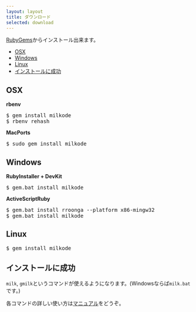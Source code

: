```yaml
---
layout: layout
title: ダウンロード
selected: download
---
```

[RubyGems](https://rubygems.org/gems/milkode)からインストール出来ます。

- [OSX](#osx)
- [Windows](#windows)
- [Linux](#linux)
- [インストールに成功](#success)

## <a id="osx"></a> OSX 
**rbenv**

<pre>
$ gem install milkode
$ rbenv rehash
</pre>

**MacPorts**

<pre>
$ sudo gem install milkode
</pre>

## <a id="windows"></a> Windows

**RubyInstaller + DevKit**

<pre>
$ gem.bat install milkode
</pre>

**ActiveScriptRuby**

<pre>
$ gem.bat install rroonga --platform x86-mingw32
$ gem.bat install milkode
</pre>
 
## <a id="linux"></a> Linux

<pre>
$ gem install milkode
</pre>

## <a id="success"></a> インストールに成功

`milk`, `gmilk`というコマンドが使えるようになります。(Windowsならば`milk.bat`です。)

各コマンドの詳しい使い方は[マニュアル](./manual.html)をどうぞ。
